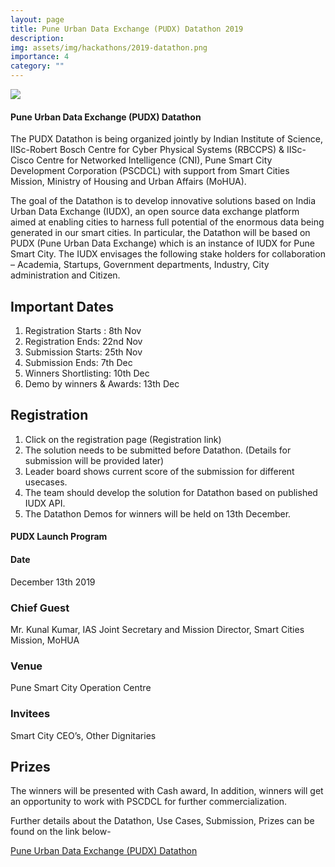 ```yaml
---
layout: page
title: Pune Urban Data Exchange (PUDX) Datathon 2019
description:
img: assets/img/hackathons/2019-datathon.png
importance: 4
category: ""
---
```



<img src="{{ site.url }}{{ site.baseurl }}/assets/img/posts/combine-all-5-logos.png">

#### Pune Urban Data Exchange (PUDX) Datathon  

The PUDX Datathon is being organized jointly by Indian Institute of Science, IISc-Robert Bosch Centre for Cyber Physical Systems (RBCCPS) & IISc-Cisco Centre for Networked Intelligence (CNI), Pune Smart City Development Corporation (PSCDCL) with support from Smart Cities Mission, Ministry of Housing and Urban Affairs (MoHUA). 

The goal of the Datathon is to develop innovative solutions based on India Urban Data Exchange (IUDX), an open source data exchange platform aimed at enabling cities to harness full potential of the enormous data being generated in our smart cities. In particular, the Datathon will be based on PUDX (Pune Urban Data Exchange) which is an instance of IUDX for Pune Smart City. The IUDX envisages the following stake holders for collaboration – Academia, Startups, Government departments, Industry, City administration and Citizen.  

## Important Dates

1. Registration Starts : 8th Nov
2. Registration Ends: 22nd Nov
3. Submission Starts: 25th Nov
4. Submission Ends: 7th Dec
5. Winners Shortlisting: 10th Dec
6. Demo by winners & Awards: 13th Dec

## Registration

1. Click on the registration page (Registration link)
2. The solution needs to be submitted before Datathon. (Details for submission will be provided later)
3. Leader board shows current score of the submission for different usecases.
4. The team should develop the solution for Datathon based on published IUDX API.
5. The Datathon Demos for winners will be held on 13th December. 


####  PUDX Launch Program

#### Date

December 13th 2019

### Chief Guest

Mr. Kunal Kumar, IAS
Joint Secretary and Mission Director,
Smart Cities Mission, MoHUA 

### Venue

Pune Smart City Operation Centre

### Invitees

Smart City CEO’s, Other Dignitaries

## Prizes

The winners will be presented with Cash award, In addition, winners will get an opportunity to work with PSCDCL for further commercialization.

Further details about the Datathon, Use Cases, Submission, Prizes can be found on the link below-

[Pune Urban Data Exchange (PUDX) Datathon](https://cps.iisc.ac.in/pudx/)
